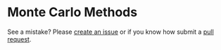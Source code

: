 # Monte Carlo Methods

See a mistake? Please [create an issue](https://github.com/handley-lab/workshop-monte-carlo-methods/issues/new/choose) or if you know how submit a [pull request](https://docs.github.com/en/pull-requests/collaborating-with-pull-requests/proposing-changes-to-your-work-with-pull-requests/about-pull-requests).

